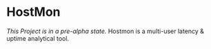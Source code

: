 HostMon
=======
*This Project is in a pre-alpha state.*
Hostmon is a multi-user latency &amp; uptime analytical tool.
